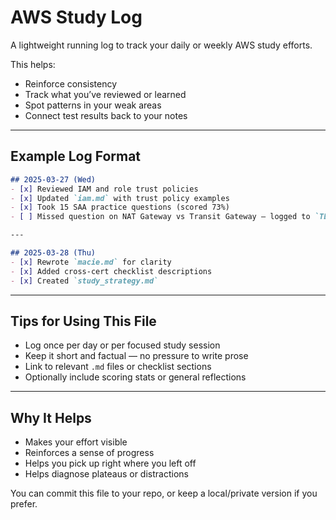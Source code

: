 # AWS Study Log

A lightweight running log to track your daily or weekly AWS study efforts.

This helps:

- Reinforce consistency  
- Track what you’ve reviewed or learned  
- Spot patterns in your weak areas  
- Connect test results back to your notes  

---

## Example Log Format

```markdown
## 2025-03-27 (Wed)
- [x] Reviewed IAM and role trust policies
- [x] Updated `iam.md` with trust policy examples
- [x] Took 15 SAA practice questions (scored 73%)
- [ ] Missed question on NAT Gateway vs Transit Gateway — logged to `TEST_REVIEW.md`

---

## 2025-03-28 (Thu)
- [x] Rewrote `macie.md` for clarity
- [x] Added cross-cert checklist descriptions
- [x] Created `study_strategy.md`
```

---

## Tips for Using This File

- Log once per day or per focused study session  
- Keep it short and factual — no pressure to write prose  
- Link to relevant `.md` files or checklist sections  
- Optionally include scoring stats or general reflections  

---

## Why It Helps

- Makes your effort visible  
- Reinforces a sense of progress  
- Helps you pick up right where you left off  
- Helps diagnose plateaus or distractions  

You can commit this file to your repo, or keep a local/private version if you prefer.